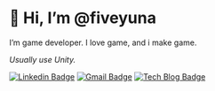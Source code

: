 # 👋 Hi, I’m @fiveyuna
I’m game developer.
I love game, and i make game.

_Usually use Unity._

[![Linkedin Badge](https://img.shields.io/badge/-LinkedIn-blue?style=flat-square&logo=Linkedin&logoColor=white&link=https://www.linkedin.com/in/%EC%98%A4%EC%9C%A4%EC%95%84-%EA%B0%9C%EB%B0%9C%EC%9E%90/)](https://www.linkedin.com/in/%EC%98%A4%EC%9C%A4%EC%95%84-%EA%B0%9C%EB%B0%9C%EC%9E%90/)
[![Gmail Badge](https://img.shields.io/badge/Gmail-d14836?style=flat-square&logo=Gmail&logoColor=white&link=mailto:fiveyuna23@gmail.com)](mailto:fiveyuna23@gmail.com)
[![Tech Blog Badge](http://img.shields.io/badge/-Tech%20blog-black?style=flat-square&logo=github&link=https://hot-computer.tistory.com/)]([https://zzsza.github.io/](https://hot-computer.tistory.com/))
